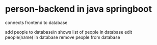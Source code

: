 # person-backend in java springboot

connects frontend to database


add people to database\n
shows list of people in database
edit people(name) in database
remove people from database
